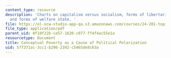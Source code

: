 ```yaml
---
content_type: resource
description: 'Charts on capitalism versus socialism, forms of libertarian capitalism,
  and forms of welfare state. '
file: https://ol-ocw-studio-app-qa.s3.amazonaws.com/courses/24-201-topics-in-the-history-of-philosophy-justice-political-economy-spring-2016/57f371ac3cc1b2962392c5465de8c63a_MIT24_201S16_Conceptual.pdf
file_type: application/pdf
parent_uid: 0f10f22b-ce57-1620-c077-ff4f4ac55e1a
resourcetype: Document
title: Conceptual Poverty as a Cause of Political Polarization
uid: 57f371ac-3cc1-b296-2392-c5465de8c63a
---
```

